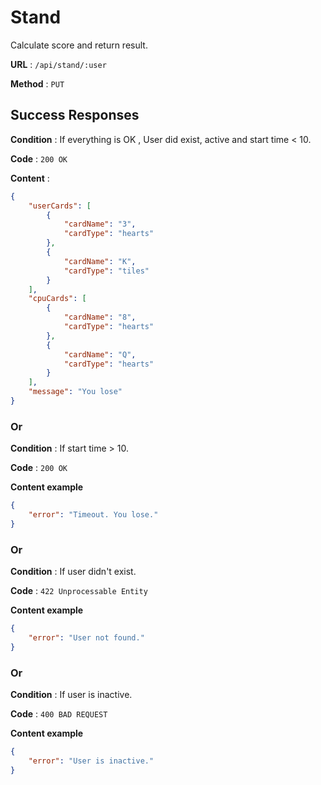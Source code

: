 # Stand

Calculate score and return result.

**URL** : `/api/stand/:user`

**Method** : `PUT`

## Success Responses

**Condition** : If everything is OK , User did exist, active and start time < 10.

**Code** : `200 OK`

**Content** : 
```json
{
    "userCards": [
        {
            "cardName": "3",
            "cardType": "hearts"
        },
        {
            "cardName": "K",
            "cardType": "tiles"
        }
    ],
    "cpuCards": [
        {
            "cardName": "8",
            "cardType": "hearts"
        },
        {
            "cardName": "Q",
            "cardType": "hearts"
        }
    ],
    "message": "You lose"
}
```
### Or

**Condition** : If start time > 10.

**Code** : `200 OK`

**Content example**

```json
{
    "error": "Timeout. You lose."
}
```
### Or

**Condition** : If user didn't exist.

**Code** : `422 Unprocessable Entity`

**Content example**

```json
{
    "error": "User not found."
}
```
### Or

**Condition** : If user is inactive.

**Code** : `400 BAD REQUEST`

**Content example**

```json
{
    "error": "User is inactive."
}

```
